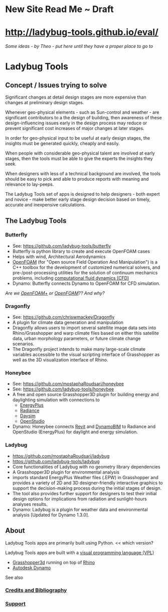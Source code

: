 
New Site Read Me ~ Draft
===

# http://ladybug-tools.github.io/eval/


_Some ideas - by Theo - put here until they have a proper place to go to_

# Ladybug Tools

## Concept / Issues trying to solve
Significant changes at detail design stages are more expensive than changes at preliminary design stages.

Whenever geo-physical elements - such as Sun-control and weather - are significant contributors to a the design of building,
then awareness of these design-influencing issues early in the design process may reduce or prevent significant cost increases of major changes at later stages.

In order for geo-physical input to be useful at early design stages, the insights must be generated quickly, cheaply and easily.

When people with considerable geo-physical talent are involved at early stages, then the tools must be able to give the experts the insights they seek.

When designers with less of a technical background are involved,
the tools should be easy to pick and able to produce reports with meaning and relevance to lay-peeps.

The Ladybug Tools set of apps is designed to help designers - both expert and novice - make better early stage design decision based on timely, accurate and inexpensive calculations.

## The Ladybug Tools

### Butterfly

* See: https://github.com/ladybug-tools/butterfly
* Butterfly is python library to create and execute OpenFOAM cases
* Helps with wind, Architectural Aerodynamics
* [OpenFOAM]( https://en.wikipedia.org/wiki/OpenFOAM ) (for "Open source Field Operation And Manipulation") is a C++ toolbox for the development of customized numerical solvers, and pre-/post-processing utilities for the solution of continuum mechanics problems, including [computational fluid dynamics (CFD)]( https://en.wikipedia.org/wiki/Computational_fluid_dynamics )
* Dynamo: Butterfly connects Dynamo to OpenFOAM for CFD simulation.

_Are we [OpenFOAM+]( http://openfoam.com/ ) or [OpenFOAM]( https://openfoam.org/ )?? And why?_

### Dragonfly

* See: https://github.com/chriswmackey/Dragonfly
* A plugin for climate data generation and manipulation
* Dragonfly allows users to import several satellite image data sets into Rhino/Grasshopper and warp climate files based on either this satellite data, urban morphology parameters, or future climate change scenarios.
* The Dragonfly project intends to make many large-scale climate variables accessible to the visual scripting interface of Grasshopper as well as the 3D visualization interface of Rhino.

### Honeybee

* See: https://github.com/mostaphaRoudsari/honeybee
* See: https://github.com/ladybug-tools/honeybee
*  A free and open source Grasshopper3D plugin for building energy and daylighting simulation with connections to
	* [EnergyPlus]( https://energyplus.net/ )
	* [Radiance]( https://www.radiance-online.org/ )
	* [Daysim]( http://daysim.ning.com/ )
	* [OpenStudio]( https://www.openstudio.net/ )
* Dynamo: Honeybee connects [Revit]( https://www.autodesk.com/products/revit-family/overview ) and [DynamoBIM]( http://dynamobim.org/ ) to Radiance and OpenStudio (EnergyPlus) for daylight and energy simulation.

### Ladybug

* https://github.com/mostaphaRoudsari/ladybug
* https://github.com/ladybug-tools/ladybug
* Core functionalities of Ladybug with no geometry library dependencies
* A Grasshopper3D plugin for environmental analysis
* imports standard EnergyPlus Weather files (.EPW) in Grasshopper and provides a variety of 2D and 3D designer-friendly interactive graphics to support the decision-making process during the initial stages of design.
* The tool also provides further support for designers to test their initial design options for implications from radiation and sunlight-hours analyses results.
* Dynamo: Ladybug is a plugin for weather data and environmental analysis [Updated for Dynamo 1.3.0].


## About

Ladybug Tools apps are primarily built using Python.  << which version?

Ladybug Tools apps are built with a [visual programming language (VPL)]( https://en.wikipedia.org/wiki/Visual_programming_language )
* [Grasshopper3d]( http://www.grasshopper3d.com/ ) running on top of [Rhino]( https://www.rhino3d.com/ )
* [Autodesk Dynamo]( https://www.autodesk.com/products/dynamo-studio/overview )


See also

### [Credits and Bibliography]( bibliography.md )

### [Support]( support.md )
